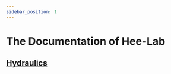 ```yaml
---
sidebar_position: 1
---
```


# The Documentation of Hee-Lab

## [Hydraulics](/docs/category/hydraulics)

